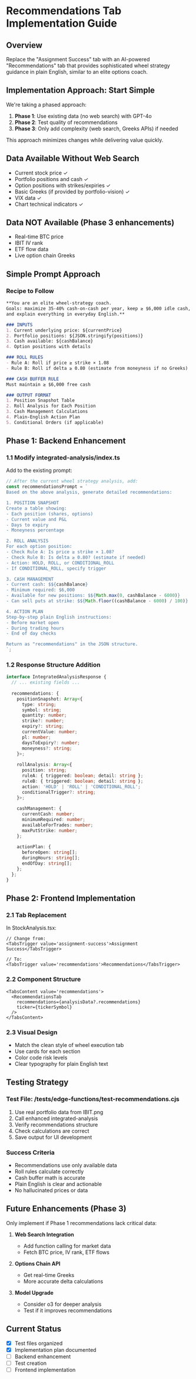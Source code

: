 # Recommendations Tab Implementation Guide

## Overview
Replace the "Assignment Success" tab with an AI-powered "Recommendations" tab that provides sophisticated wheel strategy guidance in plain English, similar to an elite options coach.

## Implementation Approach: Start Simple
We're taking a phased approach:
1. **Phase 1**: Use existing data (no web search) with GPT-4o
2. **Phase 2**: Test quality of recommendations
3. **Phase 3**: Only add complexity (web search, Greeks APIs) if needed

This approach minimizes changes while delivering value quickly.

## Data Available Without Web Search
- Current stock price ✓
- Portfolio positions and cash ✓
- Option positions with strikes/expiries ✓
- Basic Greeks (if provided by portfolio-vision) ✓
- VIX data ✓
- Chart technical indicators ✓

## Data NOT Available (Phase 3 enhancements)
- Real-time BTC price
- IBIT IV rank
- ETF flow data
- Live option chain Greeks

## Simple Prompt Approach

### Recipe to Follow
```markdown
**You are an elite wheel-strategy coach.  
Goals: maximize 35-40% cash-on-cash per year, keep ≥ $6,000 idle cash,  
and explain everything in everyday English.**

### INPUTS
1. Current underlying price: ${currentPrice}
2. Portfolio positions: ${JSON.stringify(positions)}
3. Cash available: ${cashBalance}
4. Option positions with details

### ROLL RULES
- Rule A: Roll if price ≥ strike × 1.08
- Rule B: Roll if delta ≥ 0.80 (estimate from moneyness if no Greeks)

### CASH BUFFER RULE
Must maintain ≥ $6,000 free cash

### OUTPUT FORMAT
1. Position Snapshot Table
2. Roll Analysis for Each Position
3. Cash Management Calculations
4. Plain-English Action Plan
5. Conditional Orders (if applicable)
```

## Phase 1: Backend Enhancement

### 1.1 Modify integrated-analysis/index.ts

Add to the existing prompt:
```javascript
// After the current wheel strategy analysis, add:
const recommendationsPrompt = `
Based on the above analysis, generate detailed recommendations:

1. POSITION SNAPSHOT
Create a table showing:
- Each position (shares, options)
- Current value and P&L
- Days to expiry
- Moneyness percentage

2. ROLL ANALYSIS
For each option position:
- Check Rule A: Is price ≥ strike × 1.08? 
- Check Rule B: Is delta ≥ 0.80? (estimate if needed)
- Action: HOLD, ROLL, or CONDITIONAL_ROLL
- If CONDITIONAL_ROLL, specify trigger

3. CASH MANAGEMENT
- Current cash: $${cashBalance}
- Minimum required: $6,000
- Available for new positions: $${Math.max(0, cashBalance - 6000)}
- Can sell puts at strike: $${Math.floor((cashBalance - 6000) / 100)}

4. ACTION PLAN
Step-by-step plain English instructions:
- Before market open
- During trading hours
- End of day checks

Return as "recommendations" in the JSON structure.
`;
```

### 1.2 Response Structure Addition

```typescript
interface IntegratedAnalysisResponse {
  // ... existing fields ...
  
  recommendations: {
    positionSnapshot: Array<{
      type: string;
      symbol: string;
      quantity: number;
      strike?: number;
      expiry?: string;
      currentValue: number;
      pl: number;
      daysToExpiry?: number;
      moneyness?: string;
    }>;
    
    rollAnalysis: Array<{
      position: string;
      ruleA: { triggered: boolean; detail: string };
      ruleB: { triggered: boolean; detail: string };
      action: 'HOLD' | 'ROLL' | 'CONDITIONAL_ROLL';
      conditionalTrigger?: string;
    }>;
    
    cashManagement: {
      currentCash: number;
      minimumRequired: number;
      availableForTrades: number;
      maxPutStrike: number;
    };
    
    actionPlan: {
      beforeOpen: string[];
      duringHours: string[];
      endOfDay: string[];
    };
  };
}
```

## Phase 2: Frontend Implementation

### 2.1 Tab Replacement
In StockAnalysis.tsx:
```tsx
// Change from:
<TabsTrigger value='assignment-success'>Assignment Success</TabsTrigger>

// To:
<TabsTrigger value='recommendations'>Recommendations</TabsTrigger>
```

### 2.2 Component Structure
```tsx
<TabsContent value='recommendations'>
  <RecommendationsTab 
    recommendations={analysisData?.recommendations}
    ticker={tickerSymbol}
  />
</TabsContent>
```

### 2.3 Visual Design
- Match the clean style of wheel execution tab
- Use cards for each section
- Color code risk levels
- Clear typography for plain English text

## Testing Strategy

### Test File: /tests/edge-functions/test-recommendations.cjs
1. Use real portfolio data from IBIT.png
2. Call enhanced integrated-analysis
3. Verify recommendations structure
4. Check calculations are correct
5. Save output for UI development

### Success Criteria
- Recommendations use only available data
- Roll rules calculate correctly
- Cash buffer math is accurate
- Plain English is clear and actionable
- No hallucinated prices or data

## Future Enhancements (Phase 3)
Only implement if Phase 1 recommendations lack critical data:

1. **Web Search Integration**
   - Add function calling for market data
   - Fetch BTC price, IV rank, ETF flows

2. **Options Chain API**
   - Get real-time Greeks
   - More accurate delta calculations

3. **Model Upgrade**
   - Consider o3 for deeper analysis
   - Test if it improves recommendations

## Current Status
- [x] Test files organized
- [x] Implementation plan documented
- [ ] Backend enhancement
- [ ] Test creation
- [ ] Frontend implementation